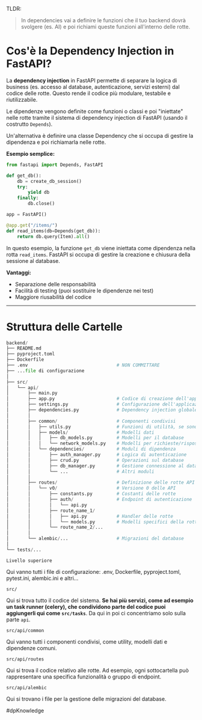 TLDR:

> In dependencies vai a definire le funzioni che il tuo backend dovrà svolgere (es. AI) e poi richiami queste funzioni all'interno delle rotte.

# Cos'è la Dependency Injection in FastAPI?

La **dependency injection** in FastAPI permette di separare la logica di business (es. accesso al database, autenticazione, servizi esterni) dal codice delle rotte. Questo rende il codice più modulare, testabile e riutilizzabile.

Le dipendenze vengono definite come funzioni o classi e poi "iniettate" nelle rotte tramite il sistema di dependency injection di FastAPI (usando il costrutto `Depends`).

Un'alternativa è definire una classe Dependency che si occupa di gestire la dipendenza e poi richiamarla nelle rotte.

**Esempio semplice:**

```python
from fastapi import Depends, FastAPI

def get_db():
    db = create_db_session()
    try:
        yield db
    finally:
        db.close()

app = FastAPI()

@app.get("/items/")
def read_items(db=Depends(get_db)):
    return db.query(Item).all()

```

In questo esempio, la funzione `get_db` viene iniettata come dipendenza nella rotta `read_items`. FastAPI si occupa di gestire la creazione e chiusura della sessione al database.

**Vantaggi:**

- Separazione delle responsabilità
- Facilità di testing (puoi sostituire le dipendenze nei test)
- Maggiore riusabilità del codice

---

# Struttura delle Cartelle

```python
backend/
├── README.md
├── pyproject.toml
├── Dockerfile
├── .env                                 # NON COMMITTARE
├── ...file di configurazione
│
├── src/
│   └── api/
│       ├── main.py
│       ├── app.py                       # Codice di creazione dell'applicazione
│       ├── settings.py                  # Configurazione dell'applicazione
│       ├── dependencies.py              # Dependency injection globale
│       │
│       ├── common/                      # Componenti condivisi
│       │   ├── utils.py                 # Funzioni di utilità, se sono molte puoi trasformare questa in una cartella con sottomoduli
│       │   ├── models/                  # Modelli dati
│       │   │   ├── db_models.py         # Modelli per il database
│       │   │   └── network_models.py    # Modelli per richieste/risposte API
│       │   └── dependencies/            # Moduli di dipendenza
│       │       ├── auth_manager.py      # Logica di autenticazione
│       │       ├── crud.py              # Operazioni sul database
│       │       ├── db_manager.py        # Gestione connessione al database
│       │       └── ...                  # Altri moduli
│       │
│       ├── routes/                      # Definizione delle rotte API
│       │   └── v0/                      # Versione 0 delle API
│       │       ├── constants.py         # Costanti delle rotte
│       │       ├── auth/                # Endpoint di autenticazione
│       │       │   └── api.py
│       │       ├── route_name_1/
│       │       │   ├── api.py           # Handler delle rotte
│       │       │   └── models.py        # Modelli specifici della rotta
│       │       └── route_name_2/...
│       │
│       └── alembic/...                  # Migrazioni del database
│
└── tests/...

```

`Livello superiore`

Qui vanno tutti i file di configurazione: .env, Dockerfile, pyproject.toml, pytest.ini, alembic.ini e altri…

`src/`

Qui si trova tutto il codice del sistema. **Se hai più servizi, come ad esempio un task runner (celery), che condividono parte del codice puoi aggiungerli qui come `src/tasks`**. Da qui in poi ci concentriamo solo sulla parte `api`.

`src/api/common`

Qui vanno tutti i componenti condivisi, come utility, modelli dati e dipendenze comuni.

`src/api/routes`

Qui si trova il codice relativo alle rotte. Ad esempio, ogni sottocartella può rappresentare una specifica funzionalità o gruppo di endpoint.

`src/api/alembic`

Qui si trovano i file per la gestione delle migrazioni del database.

#dpKnowledge 